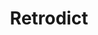 ---
title: Retrodict
description: ""
create_date: 2022-03-29
last_edit_date: 2022-03-29
wikipedia: 
youtube: 
search: 
tags:
---